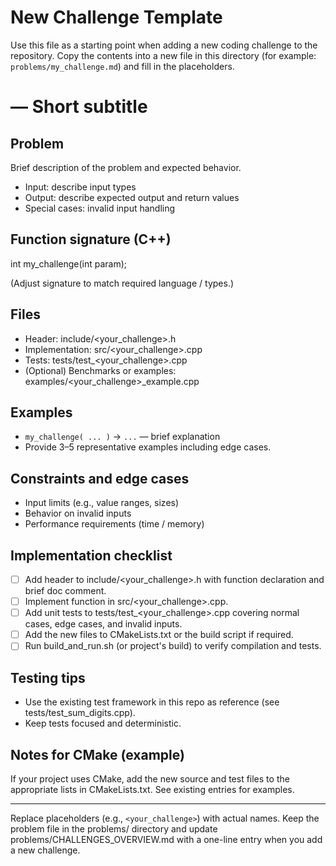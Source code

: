 # New Challenge Template

Use this file as a starting point when adding a new coding challenge to the repository. Copy the contents into a new file in this directory (for example: `problems/my_challenge.md`) and fill in the placeholders.

# <Challenge Title> — Short subtitle

## Problem
Brief description of the problem and expected behavior.

- Input: describe input types
- Output: describe expected output and return values
- Special cases: invalid input handling

## Function signature (C++)

int my_challenge(int param);

(Adjust signature to match required language / types.)

## Files

- Header: include/<your_challenge>.h
- Implementation: src/<your_challenge>.cpp
- Tests: tests/test_<your_challenge>.cpp
- (Optional) Benchmarks or examples: examples/<your_challenge>_example.cpp

## Examples

- `my_challenge( ... )` -> `...` — brief explanation
- Provide 3–5 representative examples including edge cases.

## Constraints and edge cases

- Input limits (e.g., value ranges, sizes)
- Behavior on invalid inputs
- Performance requirements (time / memory)

## Implementation checklist

- [ ] Add header to include/<your_challenge>.h with function declaration and brief doc comment.
- [ ] Implement function in src/<your_challenge>.cpp.
- [ ] Add unit tests to tests/test_<your_challenge>.cpp covering normal cases, edge cases, and invalid inputs.
- [ ] Add the new files to CMakeLists.txt or the build script if required.
- [ ] Run build_and_run.sh (or project's build) to verify compilation and tests.

## Testing tips

- Use the existing test framework in this repo as reference (see tests/test_sum_digits.cpp).
- Keep tests focused and deterministic.

## Notes for CMake (example)

If your project uses CMake, add the new source and test files to the appropriate lists in CMakeLists.txt. See existing entries for examples.

---

Replace placeholders (e.g., `<your_challenge>`) with actual names. Keep the problem file in the problems/ directory and update problems/CHALLENGES_OVERVIEW.md with a one-line entry when you add a new challenge.